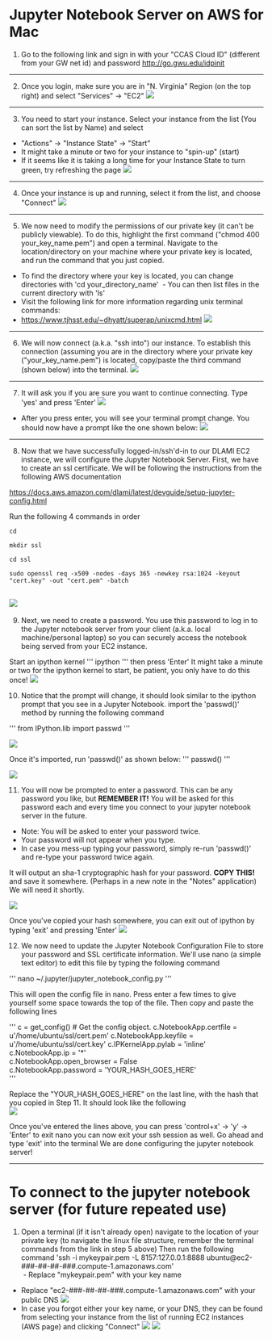 # Jupyter Notebook Server on AWS for Mac
1.	Go to the following link and sign in with your "CCAS Cloud ID" (different from your GW net id) and password
http://go.gwu.edu/idpinit
---
2.	Once you login, make sure you are in "N. Virginia" Region (on the top right) and select "Services" -> "EC2"
![](https://raw.github.com/yuxiaohuang/aws-machine-learning-1/master/aws-machine-learning-1-master/Creating%20a%20DLAMI%20EC2%20Instance%20on%20GWU-AWS/screenshots/1.png)
---
3. You need to start your instance. Select your instance from the list (You can sort the list by Name) and select 
 - "Actions" -> "Instance State" -> "Start"
 - It might take a minute or two for your instance to "spin-up" (start)
 - If it seems like it is taking a long time for your Instance State to turn green, try refreshing the page
![](https://raw.github.com/yuxiaohuang/aws-machine-learning-1/master/aws-machine-learning-1-master/Jupyter%20Notebook%20Server%20Mac/screenshots/5.png)
---
4.	Once your instance is up and running, select it from the list, and choose "Connect"
![](https://github.com/yuxiaohuang/aws-machine-learning-1/blob/master/aws-machine-learning-1-master/Jupyter%20Notebook%20Server%20Mac/screenshots/2.png?raw=true)
---
5.	We now need to modify the permissions of our private key (it can't be publicly viewable). To do this, highlight the first command ("chmod 400 your_key_name.pem") and open a terminal. Navigate to the location/directory on your machine where your private key is located, and run the command that you just copied.
  - To find the directory where your key is located, you can change directories with 'cd your_directory_name'
  - You can then list files in the current directory with 'ls'
  - Visit the following link for more information regarding unix terminal commands:
  - https://www.tjhsst.edu/~dhyatt/superap/unixcmd.html
![](https://github.com/yuxiaohuang/aws-machine-learning-1/blob/master/aws-machine-learning-1-master/Jupyter%20Notebook%20Server%20Mac/screenshots/3.png?raw=true)
---
6.	We will now connect (a.k.a. "ssh into") our instance. To establish this connection (assuming you are in the directory where your private key ("your_key_name.pem") is located, copy/paste the third command (shown below) into the terminal.
 ![](https://raw.github.com/yuxiaohuang/aws-machine-learning-1/master/aws-machine-learning-1-master/Jupyter%20Notebook%20Server%20Mac/screenshots/4.png)
---
7. It will ask you if you are sure you want to continue connecting. Type 'yes' and press 'Enter'
![](https://raw.github.com/yuxiaohuang/aws-machine-learning-1/master/aws-machine-learning-1-master/Jupyter%20Notebook%20Server%20Mac/screenshots/6.png)
 - After you press enter, you will see your terminal prompt change. You should now have a prompt like the one shown below:
  ![](https://raw.github.com/yuxiaohuang/aws-machine-learning-1/master/aws-machine-learning-1-master/Jupyter%20Notebook%20Server%20Mac/screenshots/7.png)
---
8. Now that we have successfully logged-in/ssh'd-in to our DLAMI EC2 instance, we will configure the Jupyter Notebook Server. First, we have to create an ssl certificate. We will be following the instructions from the following AWS documentation  

https://docs.aws.amazon.com/dlami/latest/devguide/setup-jupyter-config.html <br/>

Run the following 4 commands in order

`
cd
`

`
mkdir ssl
`

`
cd ssl
`

`
sudo openssl req -x509 -nodes -days 365 -newkey rsa:1024 -keyout "cert.key" -out "cert.pem" -batch
`

![](https://raw.github.com/yuxiaohuang/aws-machine-learning-1/master/aws-machine-learning-1-master/Jupyter%20Notebook%20Server%20Mac/screenshots/8.png)
---
9. Next, we need to create a password. You use this password to log in to the Jupyter notebook server from your client (a.k.a. local machine/personal laptop) so you can securely access the notebook being served from your EC2 instance.

Start an ipython kernel
'''
ipython
'''
then press 'Enter'
It might take a minute or two for the ipython kernel to start, be patient, you only have to do this once!
![](https://github.com/yuxiaohuang/aws-machine-learning-1/blob/master/aws-machine-learning-1-master/Jupyter%20Notebook%20Server%20Mac/screenshots/9.png?raw=true)

10. Notice that the prompt will change, it should look similar to the ipython prompt that you see in a Jupyter Notebook. import the 'passwd()' method by running the following command

'''
from IPython.lib import passwd
'''

![](https://raw.github.com/yuxiaohuang/aws-machine-learning-1/master/aws-machine-learning-1-master/Jupyter%20Notebook%20Server%20Mac/screenshots/10.png)

Once it's imported, run 'passwd()' as shown below:
'''
passwd()
'''

![](https://github.com/yuxiaohuang/aws-machine-learning-1/blob/master/aws-machine-learning-1-master/Jupyter%20Notebook%20Server%20Mac/screenshots/11.png?raw=true)

11. You will now be prompted to enter a password. This can be any password you like, but **REMEMBER IT!** You will be asked for this password each and every time you connect to your jupyter notebook server in the future.
 -  Note: You will be asked to enter your password twice.
 -  Your password will not appear when you type.
 -  In case you mess-up typing your password, simply re-run 'passwd()' and re-type your password twice again.

It will output an sha-1 cryptographic hash for your password. **COPY THIS!** and save it somewhere. (Perhaps in a new note in the "Notes" application) We will need it shortly.

![](https://raw.github.com/yuxiaohuang/aws-machine-learning-1/master/aws-machine-learning-1-master/Jupyter%20Notebook%20Server%20Mac/screenshots/12.png)

Once you've copied your hash somewhere, you can exit out of ipython by typing 'exit' and pressing 'Enter'
![](https://raw.github.com/yuxiaohuang/aws-machine-learning-1/master/aws-machine-learning-1-master/Jupyter%20Notebook%20Server%20Mac/screenshots/13.png)

12. We now need to update the Jupyter Notebook Configuration File to store your password and SSL certificate information. We'll use nano (a simple text editor) to edit this file by typing the following command

'''
nano ~/.jupyter/jupyter_notebook_config.py
'''

This will open the config file in nano. Press enter a few times to give yourself some space towards the top of the file. Then copy and paste the following lines  

'''
c = get_config()  # Get the config object.
c.NotebookApp.certfile = u'/home/ubuntu/ssl/cert.pem' 
c.NotebookApp.keyfile = u'/home/ubuntu/ssl/cert.key' 
c.IPKernelApp.pylab = 'inline'  
c.NotebookApp.ip = '*'  
c.NotebookApp.open_browser = False  
c.NotebookApp.password = 'YOUR_HASH_GOES_HERE'  
'''

Replace the "YOUR_HASH_GOES_HERE" on the last line, with the hash that you copied in Step 11. It should look like the following  
 ![](https://raw.github.com/yuxiaohuang/aws-machine-learning-1/master/aws-machine-learning-1-master/Jupyter%20Notebook%20Server%20Mac/screenshots/14.png)

Once you've entered the lines above, you can press 'control+x' -> 'y' -> 'Enter' to exit nano
you can now exit your ssh session as well. Go ahead and type 'exit' into the terminal
We are done configuring the jupyter notebook server!
 
 ---
 
 # To connect to the jupyter notebook server (for future repeated use)
1. Open a terminal (if it isn't already open) navigate to the location of your private key (to navigate the linux file structure, remember the terminal commands from the link in step 5 above)
Then run the following command
 'ssh -i mykeypair.pem -L 8157:127.0.0.1:8888 ubuntu@ec2-###-##-##-###.compute-1.amazonaws.com'  
  - Replace "mykeypair.pem" with your key name
  - Replace "ec2-###-##-##-###.compute-1.amazonaws.com" with your public DNS
  ![](https://github.com/yuxiaohuang/aws-machine-learning-1/blob/master/aws-machine-learning-1-master/Jupyter%20Notebook%20Server%20Mac/screenshots/16.png?raw=true)
  - In case you forgot either your key name, or your DNS, they can be found from selecting your instance from the list of running EC2 instances (AWS page) and clicking "Connect"
  ![](https://github.com/yuxiaohuang/aws-machine-learning-1/blob/master/aws-machine-learning-1-master/Jupyter%20Notebook%20Server%20Mac/screenshots/2.png?raw=true)
   ![](https://github.com/yuxiaohuang/aws-machine-learning-1/blob/master/aws-machine-learning-1-master/Jupyter%20Notebook%20Server%20Mac/screenshots/15.png?raw=true)
